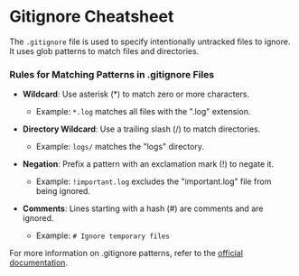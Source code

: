 # Gitignore Cheatsheet

The `.gitignore` file is used to specify intentionally untracked files to ignore. It uses glob patterns to match files and directories.

### Rules for Matching Patterns in .gitignore Files

- **Wildcard**: Use asterisk (\*) to match zero or more characters.

  - Example: `*.log` matches all files with the ".log" extension.

- **Directory Wildcard**: Use a trailing slash (/) to match directories.

  - Example: `logs/` matches the "logs" directory.

- **Negation**: Prefix a pattern with an exclamation mark (!) to negate it.

  - Example: `!important.log` excludes the "important.log" file from being ignored.

- **Comments**: Lines starting with a hash (#) are comments and are ignored.
  - Example: `# Ignore temporary files`

For more information on .gitignore patterns, refer to the [official documentation](https://git-scm.com/docs/gitignore).
